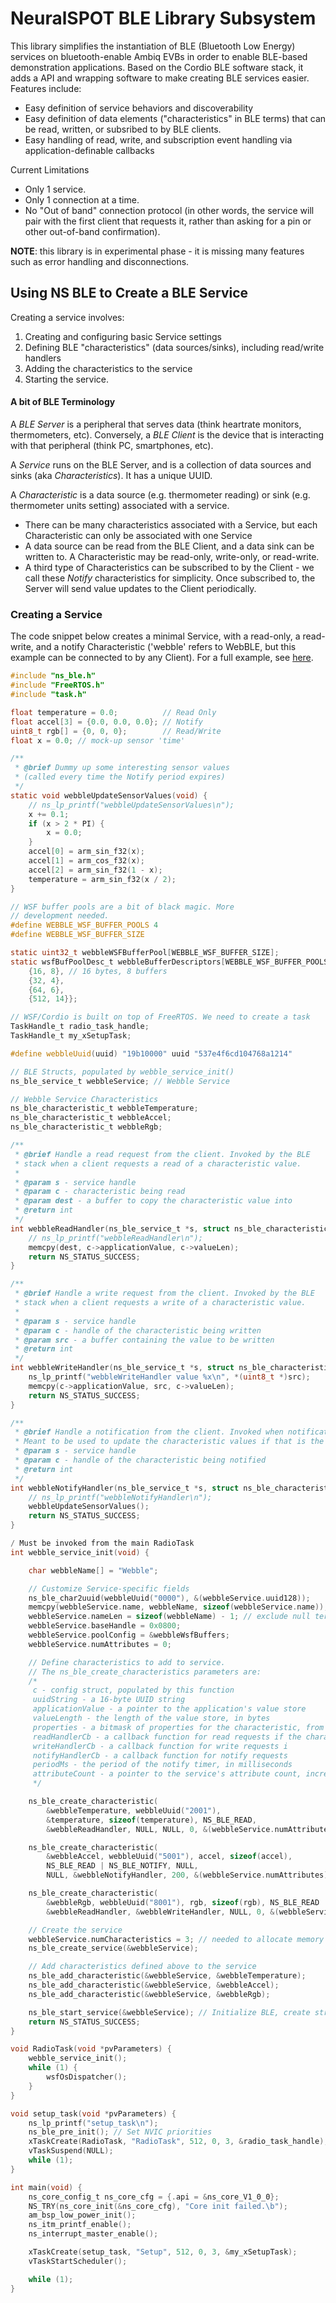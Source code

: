 # NeuralSPOT BLE Library Subsystem

This library simplifies the instantiation of BLE (Bluetooth Low Energy) services on bluetooth-enable Ambiq EVBs in order to enable BLE-based demonstration applications. Based on the Cordio BLE software stack, it adds a API and wrapping software to make creating BLE services easier. Features include:

- Easy definition of service behaviors and discoverability
- Easy definition of data elements ("characteristics" in BLE terms) that can be read, written, or subsribed to by BLE clients.
- Easy handling of read, write, and subscription event handling via application-definable callbacks

Current Limitations

- Only 1 service.
- Only 1 connection at a time.
- No "Out of band" connection protocol (in other words, the service will pair with the first client that requests it, rather than asking for a pin or other out-of-band confirmation).

**NOTE**: this library is in experimental phase - it is missing many features such as error handling and disconnections.

## Using NS BLE to Create a BLE Service

Creating a service involves:

1. Creating and configuring basic Service settings
2. Defining BLE "characteristics" (data sources/sinks), including read/write handlers
3. Adding the characteristics to the service
4. Starting the service.

#### A bit of BLE Terminology

A *BLE Server* is a peripheral that serves data (think heartrate monitors, thermometers, etc). Conversely, a *BLE Client* is the device that is interacting with that peripheral (think PC, smartphones, etc).

A *Service* runs on the BLE Server, and is a collection of data sources and sinks (aka *Characteristics*). It has a unique UUID.

A *Characteristic* is a data source (e.g. thermometer reading) or sink (e.g. thermometer units setting) associated with a service.

* There can be many characteristics associated with a Service, but each Characteristic can only be associated with one Service
* A data source can be read from the BLE Client, and a data sink can be written to. A Characteristic may be read-only, write-only, or read-write.
* A third type of Characteristics can be subscribed to by the Client - we call these *Notify* characteristics for simplicity. Once subscribed to, the Server will send value updates to the Client periodically.

### Creating a Service

The code snippet below creates a minimal Service, with a read-only, a read-write, and a notify Characteristic ('webble' refers to WebBLE, but this example can be connected to by any Client). For a full example, see [here](../../examples/web_ble_example/README.md).

```c
#include "ns_ble.h"
#include "FreeRTOS.h"
#include "task.h"

float temperature = 0.0;          // Read Only
float accel[3] = {0.0, 0.0, 0.0}; // Notify
uint8_t rgb[] = {0, 0, 0};        // Read/Write
float x = 0.0; // mock-up sensor 'time'

/**
 * @brief Dummy up some interesting sensor values
 * (called every time the Notify period expires)
 */
static void webbleUpdateSensorValues(void) {
    // ns_lp_printf("webbleUpdateSensorValues\n");
    x += 0.1;
    if (x > 2 * PI) {
        x = 0.0;
    }
    accel[0] = arm_sin_f32(x);
    accel[1] = arm_cos_f32(x);
    accel[2] = arm_sin_f32(1 - x);
    temperature = arm_sin_f32(x / 2);
}

// WSF buffer pools are a bit of black magic. More
// development needed.
#define WEBBLE_WSF_BUFFER_POOLS 4
#define WEBBLE_WSF_BUFFER_SIZE                                                            (WEBBLE_WSF_BUFFER_POOLS * 16 + 16 * 8 + 32 * 4 + 64 * 6 + 280 * 14) / sizeof(uint32_t)

static uint32_t webbleWSFBufferPool[WEBBLE_WSF_BUFFER_SIZE];
static wsfBufPoolDesc_t webbleBufferDescriptors[WEBBLE_WSF_BUFFER_POOLS] = {
    {16, 8}, // 16 bytes, 8 buffers
    {32, 4},
    {64, 6},
    {512, 14}};

// WSF/Cordio is built on top of FreeRTOS. We need to create a task
TaskHandle_t radio_task_handle;
TaskHandle_t my_xSetupTask;

#define webbleUuid(uuid) "19b10000" uuid "537e4f6cd104768a1214"

// BLE Structs, populated by webble_service_init()
ns_ble_service_t webbleService; // Webble Service

// Webble Service Characteristics
ns_ble_characteristic_t webbleTemperature;
ns_ble_characteristic_t webbleAccel;
ns_ble_characteristic_t webbleRgb;

/**
 * @brief Handle a read request from the client. Invoked by the BLE
 * stack when a client requests a read of a characteristic value.
 *
 * @param s - service handle
 * @param c - characteristic being read
 * @param dest - a buffer to copy the characteristic value into
 * @return int
 */
int webbleReadHandler(ns_ble_service_t *s, struct ns_ble_characteristic *c, void *dest) {
    // ns_lp_printf("webbleReadHandler\n");
    memcpy(dest, c->applicationValue, c->valueLen);
    return NS_STATUS_SUCCESS;
}

/**
 * @brief Handle a write request from the client. Invoked by the BLE
 * stack when a client requests a write of a characteristic value.
 *
 * @param s - service handle
 * @param c - handle of the characteristic being written
 * @param src - a buffer containing the value to be written
 * @return int
 */
int webbleWriteHandler(ns_ble_service_t *s, struct ns_ble_characteristic *c, void *src) {
    ns_lp_printf("webbleWriteHandler value %x\n", *(uint8_t *)src);
    memcpy(c->applicationValue, src, c->valueLen);
    return NS_STATUS_SUCCESS;
}

/**
 * @brief Handle a notification from the client. Invoked when notification timer expires.
 * Meant to be used to update the characteristic values if that is the desired app behavior.
 * @param s - service handle
 * @param c - handle of the characteristic being notified
 * @return int
 */
int webbleNotifyHandler(ns_ble_service_t *s, struct ns_ble_characteristic *c) {
    // ns_lp_printf("webbleNotifyHandler\n");
    webbleUpdateSensorValues();
    return NS_STATUS_SUCCESS;
}

/ Must be invoked from the main RadioTask
int webble_service_init(void) {

    char webbleName[] = "Webble";

    // Customize Service-specific fields
    ns_ble_char2uuid(webbleUuid("0000"), &(webbleService.uuid128));
    memcpy(webbleService.name, webbleName, sizeof(webbleService.name));
    webbleService.nameLen = sizeof(webbleName) - 1; // exclude null terminator
    webbleService.baseHandle = 0x0800;
    webbleService.poolConfig = &webbleWsfBuffers;
    webbleService.numAttributes = 0;

    // Define characteristics to add to service.
  	// The ns_ble_create_characteristics parameters are:
  	/*
     c - config struct, populated by this function
     uuidString - a 16-byte UUID string
     applicationValue - a pointer to the application's value store
     valueLength - the length of the value store, in bytes
     properties - a bitmask of properties for the characteristic, from the enum above
     readHandlerCb - a callback function for read requests if the characteristic is readable
     writeHandlerCb - a callback function for write requests i
     notifyHandlerCb - a callback function for notify requests
     periodMs - the period of the notify timer, in milliseconds
     attributeCount - a pointer to the service's attribute count, incremented in function.
     */

    ns_ble_create_characteristic(
        &webbleTemperature, webbleUuid("2001"),
        &temperature, sizeof(temperature), NS_BLE_READ,
        &webbleReadHandler, NULL, NULL, 0, &(webbleService.numAttributes));

    ns_ble_create_characteristic(
        &webbleAccel, webbleUuid("5001"), accel, sizeof(accel),
      	NS_BLE_READ | NS_BLE_NOTIFY, NULL,
        NULL, &webbleNotifyHandler, 200, &(webbleService.numAttributes));

    ns_ble_create_characteristic(
        &webbleRgb, webbleUuid("8001"), rgb, sizeof(rgb), NS_BLE_READ | NS_BLE_WRITE,
        &webbleReadHandler, &webbleWriteHandler, NULL, 0, &(webbleService.numAttributes));

    // Create the service
    webbleService.numCharacteristics = 3; // needed to allocate memory for characteristics
    ns_ble_create_service(&webbleService);

    // Add characteristics defined above to the service
    ns_ble_add_characteristic(&webbleService, &webbleTemperature);
    ns_ble_add_characteristic(&webbleService, &webbleAccel);
    ns_ble_add_characteristic(&webbleService, &webbleRgb);

    ns_ble_start_service(&webbleService); // Initialize BLE, create structs, start service
    return NS_STATUS_SUCCESS;
}

void RadioTask(void *pvParameters) {
    webble_service_init();
    while (1) {
        wsfOsDispatcher();
    }
}

void setup_task(void *pvParameters) {
    ns_lp_printf("setup_task\n");
    ns_ble_pre_init(); // Set NVIC priorities
    xTaskCreate(RadioTask, "RadioTask", 512, 0, 3, &radio_task_handle);
    vTaskSuspend(NULL);
    while (1);
}

int main(void) {
    ns_core_config_t ns_core_cfg = {.api = &ns_core_V1_0_0};
    NS_TRY(ns_core_init(&ns_core_cfg), "Core init failed.\b");
    am_bsp_low_power_init();
    ns_itm_printf_enable();
    ns_interrupt_master_enable();

    xTaskCreate(setup_task, "Setup", 512, 0, 3, &my_xSetupTask);
    vTaskStartScheduler();

  	while (1);
}
```
